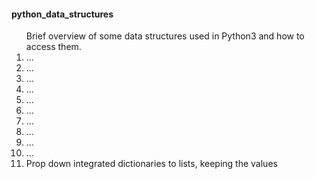 <h4>python_data_structures</h4>
<p></p>
<ol>Brief overview of some data structures used in Python3 and how to access them.
<li>...</li>
<li>...</li>
<li>...</li>
<li>...</li>
<li>...</li>
<li>...</li>
<li>...</li>
<li>...</li>
<li>...</li>
<li>...</li>
<li>Prop down integrated dictionaries to lists, keeping the values</li>
</ol>
